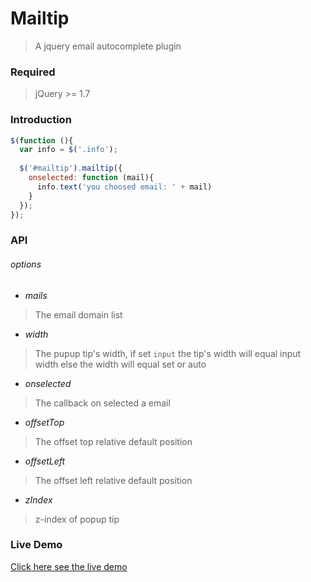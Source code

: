 Mailtip
=======

>A jquery email autocomplete plugin

### Required
>jQuery >= 1.7

### Introduction
```js
$(function (){
  var info = $('.info');
  
  $('#mailtip').mailtip({
    onselected: function (mail){
      info.text('you choosed email: ' + mail)
    }
  });
});
```

### API
###### options
- *mails*
> The email domain list

- *width*
> The pupup tip's width, if set ```input``` the tip's width will equal input width else the width will equal set or auto

- *onselected*
> The callback on selected a email

- *offsetTop*
> The offset top relative default position

- *offsetLeft*
> The offset left relative default position

- *zIndex*
> z-index of popup tip


### Live Demo
[Click here see the live demo](https://nuintun.github.io/mailtip/mailtip.html)
